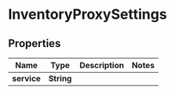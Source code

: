

# InventoryProxySettings


## Properties

| Name | Type | Description | Notes |
|------------ | ------------- | ------------- | -------------|
|**service** | **String** |  |  |



